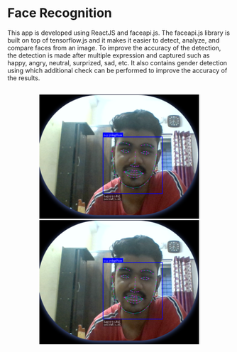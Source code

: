 # Face Recognition 

This app is developed using ReactJS and faceapi.js. The faceapi.js library is built on top of tensorflow.js and it makes it easier to detect, analyze, and compare faces from an image. To improve the accuracy of the detection, the detection is made after multiple expression and captured such as happy, angry, neutral, surprized, sad, etc. It also contains gender detection using which additional check can be performed to improve the accuracy of the results.

## 

<div align="center">
  <img src="https://github.com/as5589428/Face-Detection-using-JS-Face-Api/blob/main/Face-Recognition/Face%20detection%202.png" height="280" />
  
  <img src="https://github.com/as5589428/Face-Detection-using-JS-Face-Api/blob/main/Face-Recognition/Face%20detection%202.png" height="280" />
</div>

<!-- ![fras2](https://user-images.githubusercontent.com/72202929/207964737-a7a251e8-95f8-48cd-baef-9a63de46ad63.png) -->
<!-- ![fras1](https://user-images.githubusercontent.com/72202929/207965635-d94369ca-b7c1-4a74-82a2-fbe4fbc77106.png) -->

